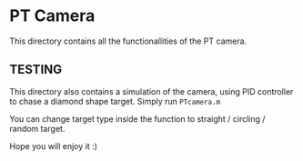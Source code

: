 # PT Camera 
This directory contains all the functionallities of the PT camera.

## TESTING
This directory also contains a simulation of the camera, using PID controller to chase a diamond shape target. 
Simply run ```PTcamera.m```

You can change target type inside the function to straight / circling / random target.

Hope you will enjoy it :)

